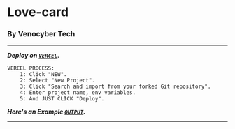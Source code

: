 # Love-card

### By Venocyber Tech ###



---

***Deploy on [`VERCEL`](https://vercel.com/login).***

```
VERCEL PROCESS:
    1: Click "NEW".
    2: Select "New Project".
    3: Click "Search and import from your forked Git repository".
    4: Enter project name, env variables.
    5: And JUST CLICK "Deploy". 
```
***Here's an Example [`OUTPUT`](https://love-card-five.vercel.app).***

---



